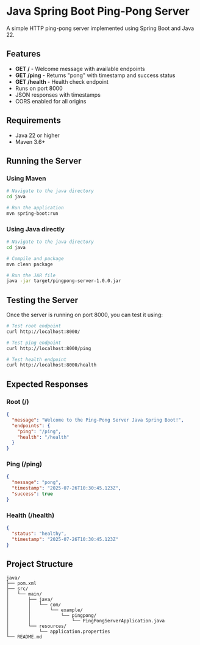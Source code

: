 # Java Spring Boot Ping-Pong Server

A simple HTTP ping-pong server implemented using Spring Boot and Java 22.

## Features

- **GET /** - Welcome message with available endpoints
- **GET /ping** - Returns "pong" with timestamp and success status
- **GET /health** - Health check endpoint
- Runs on port 8000
- JSON responses with timestamps
- CORS enabled for all origins

## Requirements

- Java 22 or higher
- Maven 3.6+

## Running the Server

### Using Maven

```bash
# Navigate to the java directory
cd java

# Run the application
mvn spring-boot:run
```

### Using Java directly

```bash
# Navigate to the java directory
cd java

# Compile and package
mvn clean package

# Run the JAR file
java -jar target/pingpong-server-1.0.0.jar
```

## Testing the Server

Once the server is running on port 8000, you can test it using:

```bash
# Test root endpoint
curl http://localhost:8000/

# Test ping endpoint
curl http://localhost:8000/ping

# Test health endpoint
curl http://localhost:8000/health
```

## Expected Responses

### Root (/)
```json
{
  "message": "Welcome to the Ping-Pong Server Java Spring Boot!",
  "endpoints": {
    "ping": "/ping",
    "health": "/health"
  }
}
```

### Ping (/ping)
```json
{
  "message": "pong",
  "timestamp": "2025-07-26T10:30:45.123Z",
  "success": true
}
```

### Health (/health)
```json
{
  "status": "healthy",
  "timestamp": "2025-07-26T10:30:45.123Z"
}
```

## Project Structure

```
java/
├── pom.xml
├── src/
│   └── main/
│       ├── java/
│       │   └── com/
│       │       └── example/
│       │           └── pingpong/
│       │               └── PingPongServerApplication.java
│       └── resources/
│           └── application.properties
└── README.md
```
